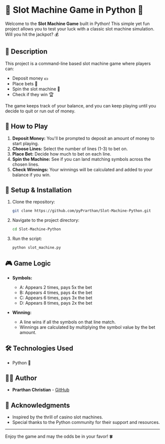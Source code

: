 
# 🎰 Slot Machine Game in Python 🎰

Welcome to the **Slot Machine Game** built in Python! This simple yet fun project allows you to test your luck with a classic slot machine simulation. Will you hit the jackpot? 💰

## 📜 Description

This project is a command-line based slot machine game where players can:
- Deposit money 💵
- Place bets 🎲
- Spin the slot machine 🎰
- Check if they win 🏆

The game keeps track of your balance, and you can keep playing until you decide to quit or run out of money.

## 🚀 How to Play

1. **Deposit Money:** You'll be prompted to deposit an amount of money to start playing.
2. **Choose Lines:** Select the number of lines (1-3) to bet on.
3. **Place Bet:** Decide how much to bet on each line.
4. **Spin the Machine:** See if you can land matching symbols across the chosen lines.
5. **Check Winnings:** Your winnings will be calculated and added to your balance if you win.

## 🔧 Setup & Installation

1. Clone the repository:
   ```bash
   git clone https://github.com/pyPrarthan/Slot-Machine-Python.git
   ```
2. Navigate to the project directory:
   ```bash
   cd Slot-Machine-Python
   ```
3. Run the script:
   ```bash
   python slot_machine.py
   ```

## 🎮 Game Logic

- **Symbols:** 
  - A: Appears 2 times, pays 5x the bet
  - B: Appears 4 times, pays 4x the bet
  - C: Appears 6 times, pays 3x the bet
  - D: Appears 8 times, pays 2x the bet

- **Winning:** 
  - A line wins if all the symbols on that line match.
  - Winnings are calculated by multiplying the symbol value by the bet amount.

## 🛠️ Technologies Used

- Python 🐍

## 👨‍💻 Author

- **Prarthan Christian** - [GitHub](https://github.com/pyPrarthan)



## 🎉 Acknowledgments

- Inspired by the thrill of casino slot machines.
- Special thanks to the Python community for their support and resources.

---

Enjoy the game and may the odds be in your favor! 🍀
